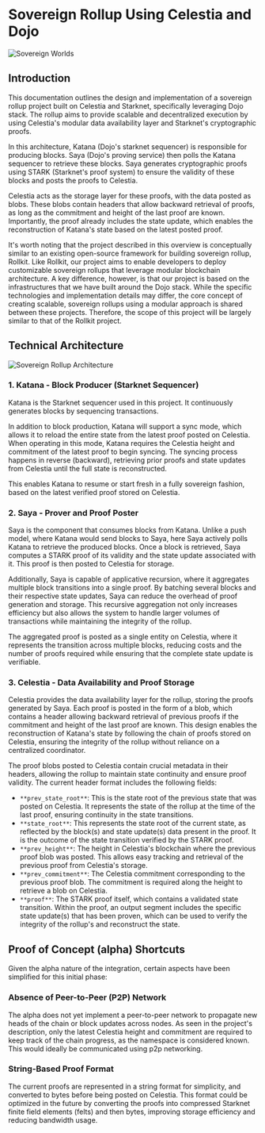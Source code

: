 # Sovereign Rollup Using Celestia and Dojo

![Sovereign Worlds](/architecture/sw.png)

## Introduction

This documentation outlines the design and implementation of a sovereign rollup project built on Celestia and Starknet, specifically leveraging Dojo stack. The rollup aims to provide scalable and decentralized execution by using Celestia's modular data availability layer and Starknet's cryptographic proofs.

In this architecture, Katana (Dojo's starknet sequencer) is responsible for producing blocks. Saya (Dojo's proving service) then polls the Katana sequencer to retrieve these blocks. Saya generates cryptographic proofs using STARK (Starknet's proof system) to ensure the validity of these blocks and posts the proofs to Celestia.

Celestia acts as the storage layer for these proofs, with the data posted as blobs. These blobs contain headers that allow backward retrieval of proofs, as long as the commitment and height of the last proof are known. Importantly, the proof already includes the state update, which enables the reconstruction of Katana's state based on the latest posted proof.

It's worth noting that the project described in this overview is conceptually similar to an existing open-source framework for building sovereign rollup, Rollkit. Like Rollkit, our project aims to enable developers to deploy customizable sovereign rollups that leverage modular blockchain architecture. A key difference, however, is that our project is based on the infrastructures that we have built around the Dojo stack. While the specific technologies and implementation details may differ, the core concept of creating scalable, sovereign rollups using a modular approach is shared between these projects. Therefore, the scope of this project will be largely similar to that of the Rollkit project.

## Technical Architecture

![Sovereign Rollup Architecture](/architecture/celestia-sw-diagram.png)

### 1. Katana - Block Producer (Starknet Sequencer)

Katana is the Starknet sequencer used in this project. It continuously generates blocks by sequencing transactions.

In addition to block production, Katana will support a sync mode, which allows it to reload the entire state from the latest proof posted on Celestia. When operating in this mode, Katana requires the Celestia height and commitment of the latest proof to begin syncing. The syncing process happens in reverse (backward), retrieving prior proofs and state updates from Celestia until the full state is reconstructed.

This enables Katana to resume or start fresh in a fully sovereign fashion, based on the latest verified proof stored on Celestia.

### 2. Saya - Prover and Proof Poster

Saya is the component that consumes blocks from Katana. Unlike a push model, where Katana would send blocks to Saya, here Saya actively polls Katana to retrieve the produced blocks. Once a block is retrieved, Saya computes a STARK proof of its validity and the state update associated with it. This proof is then posted to Celestia for storage.

Additionally, Saya is capable of applicative recursion, where it aggregates multiple block transitions into a single proof. By batching several blocks and their respective state updates, Saya can reduce the overhead of proof generation and storage. This recursive aggregation not only increases efficiency but also allows the system to handle larger volumes of transactions while maintaining the integrity of the rollup.

The aggregated proof is posted as a single entity on Celestia, where it represents the transition across multiple blocks, reducing costs and the number of proofs required while ensuring that the complete state update is verifiable.

### 3. Celestia - Data Availability and Proof Storage

Celestia provides the data availability layer for the rollup, storing the proofs generated by Saya. Each proof is posted in the form of a blob, which contains a header allowing backward retrieval of previous proofs if the commitment and height of the last proof are known. This design enables the reconstruction of Katana's state by following the chain of proofs stored on Celestia, ensuring the integrity of the rollup without reliance on a centralized coordinator.

The proof blobs posted to Celestia contain crucial metadata in their headers, allowing the rollup to maintain state continuity and ensure proof validity. The current header format includes the following fields:

-   `**prev_state_root**`: This is the state root of the previous state that was posted on Celestia. It represents the state of the rollup at the time of the last proof, ensuring continuity in the state transitions.
-   `**state_root**`: This represents the state root of the current state, as reflected by the block(s) and state update(s) data present in the proof. It is the outcome of the state transition verified by the STARK proof.
-   `**prev_height**`: The height in Celestia's blockchain where the previous proof blob was posted. This allows easy tracking and retrieval of the previous proof from Celestia's storage.
-   `**prev_commitment**`: The Celestia commitment corresponding to the previous proof blob. The commitment is required along the height to retrieve a blob on Celestia.
-   `**proof**`: The STARK proof itself, which contains a validated state transition. Within the proof, an output segment includes the specific state update(s) that has been proven, which can be used to verify the integrity of the rollup's and reconstruct the state.

## Proof of Concept (alpha) Shortcuts

Given the alpha nature of the integration, certain aspects have been simplified for this initial phase:

### Absence of Peer-to-Peer (P2P) Network

The alpha does not yet implement a peer-to-peer network to propagate new heads of the chain or block updates across nodes. As seen in the project's description, only the latest Celestia height and commitment are required to keep track of the chain progress, as the namespace is considered known. This would ideally be communicated using p2p networking.

### String-Based Proof Format

The current proofs are represented in a string format for simplicity, and converted to bytes before being posted on Celestia. This format could be optimized in the future by converting the proofs into compressed Starknet finite field elements (felts) and then bytes, improving storage efficiency and reducing bandwidth usage.
